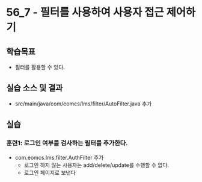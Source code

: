 # 56_7 - 필터를 사용하여 사용자 접근 제어하기

## 학습목표

- 필터를 활용할 수 있다.

## 실습 소스 및 결과

- src/main/java/com/eomcs/lms/filter/AutoFilter.java 추가


## 실습  

### 훈련1: 로그인 여부를 검사하는 필터를 추가한다.

- com.eomcs.lms.filter.AuthFilter 추가
  - 로그인 하지 않는 사용자는 add/delete/update를 수행할 수 없다.
  - 로그인 페이지로 보낸다
  